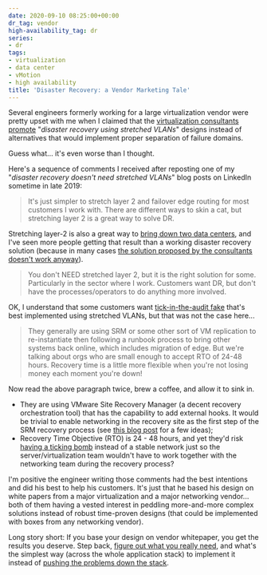 ```yaml
---
date: 2020-09-10 08:25:00+00:00
dr_tag: vendor
high-availability_tag: dr
series:
- dr
tags:
- virtualization
- data center
- vMotion
- high availability
title: 'Disaster Recovery: a Vendor Marketing Tale'
---
```

Several engineers formerly working for a large virtualization vendor were pretty upset with me when I claimed that the [virtualization consultants promote](/2019/10/disaster-recovery-faking-take-two/) "_disaster recovery using stretched VLANs_" designs instead of alternatives that would implement proper separation of failure domains.

Guess what... it's even worse than I thought.

Here's a sequence of comments I received after reposting one of my "_disaster recovery doesn't need stretched VLANs_" blog posts on LinkedIn sometime in late 2019:
<!--more-->
> It's just simpler to stretch layer 2 and failover edge routing for most customers I work with. There are different ways to skin a cat, but stretching layer 2 is a great way to solve DR.

Stretching layer-2 is also a great way to [bring down two data centers](/2012/05/layer-2-network-is-single-failure/), and I've seen more people getting that result than a working disaster recovery solution (because in many cases [the solution proposed by the consultants doesn't work anyway](/2013/01/long-distance-vmotion-stretched-ha/)).

> You don't NEED stretched layer 2, but it is the right solution for some. Particularly in the sector where I work. Customers want DR, but don't have the processes/operators to do anything more involved.

OK, I understand that some customers want [tick-in-the-audit fake](/2019/09/disaster-recovery-test-faking-another/) that's best implemented using stretched VLANs, but that was not the case here...

> They generally are using SRM or some other sort of VM replication to re-instantiate then following a runbook process to bring other systems back online, which includes migration of edge. But we're talking about orgs who are small enough to accept RTO of 24-48 hours. Recovery time is a little more flexible when you're not losing money each moment you're down!

Now read the above paragraph twice, brew a coffee, and allow it to sink in.

* They are using VMware Site Recovery Manager (a decent recovery orchestration tool) that has the capability to add external hooks. It would be trivial to enable networking in the recovery site as the first step of the SRM recovery process (see [this blog post](/2019/12/you-dont-need-ip-renumbering-for/) for a few ideas);
* Recovery Time Objective (RTO) is 24 - 48 hours, and yet they'd risk [having a ticking bomb](/2019/05/real-life-data-center-meltdown/) instead of a stable network just so the server/virtualization team wouldn't have to work together with the networking team during the recovery process?

I'm positive the engineer writing those comments had the best intentions and did his best to help his customers. It's just that he based his design on white papers from a major virtualization and a major networking vendor... both of them having a vested interest in peddling more-and-more complex solutions instead of robust time-proven designs (that could be implemented with boxes from any networking vendor).

Long story short: If you base your design on vendor whitepaper, you get the results you deserve. Step back, [figure out what you really need](/2019/12/figure-out-what-problem-youre-trying-to/), and what's the simplest way (across the whole application stack) to implement it instead of [pushing the problems down the stack](/2013/04/this-is-what-makes-networking-so-complex/).
